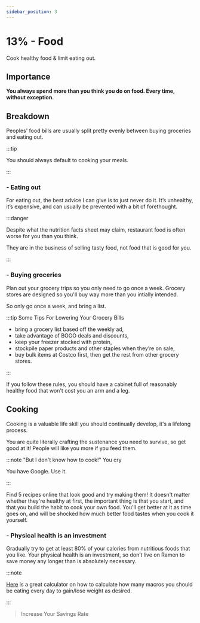 ```yaml
---
sidebar_position: 3
---
```


# 13% - Food

Cook healthy food & limit eating out.

## Importance

**You always spend more than you think you do on food. Every time, without exception.**

## Breakdown

Peoples' food bills are usually split pretty evenly between buying groceries and eating out. 

:::tip 

You should always default to cooking your meals.

:::

### - Eating out

For eating out, the best advice I can give is to just never do it. It’s unhealthy, it’s expensive, and can usually be prevented with a bit of forethought. 

:::danger 

Despite what the nutrition facts sheet may claim, restaurant food is often worse for you than you think. 

They are in the business of selling tasty food, not food that is good for you.

:::

### - Buying groceries

Plan out your grocery trips so you only need to go once a week. Grocery stores are designed so you'll buy way more than you intially intended. 

So only go once a week, and bring a list. 

:::tip Some Tips For Lowering Your Grocery Bills
- bring a grocery list based off the weekly ad,
- take advantage of BOGO deals and discounts, 
- keep your freezer stocked with protein, 
- stockpile paper products and other staples when they’re on sale,  
- buy bulk items at Costco first, then get the rest from other grocery stores. 

:::

If you follow these rules, you should have a cabinet full of reasonably healthy food that won't cost you an arm and a leg. 

## Cooking

Cooking is a valuable life skill you should continually develop, it's a lifelong process. 

You are quite literally crafting the sustenance you need to survive, so get good at it! People will like you more if you feed them. 

:::note "But I don't know how to cook!" You cry

You have Google. Use it.

:::

Find 5 recipes online that look good and try making them! It doesn't matter whether they're healthy at first, the important thing is that you start, and that you build the habit to cook your own food. You'll get better at it as time goes on, and will be shocked how much better food tastes when you cook it yourself.

### - Physical health is an investment

Gradually try to get at least 80% of your calories from nutritious foods that you like. Your physical health is an investment, so don’t live on Ramen to save money any longer than is absolutely necessary.

:::note

[Here](https://legionathletics.com/tools/macronutrient-calculator/) is a great calculator on how to calculate how many macros you should be eating every day to gain/lose weight as desired.

:::

>Increase Your Savings Rate